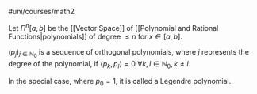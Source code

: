 #uni/courses/math2 

Let $\Pi^{n}[a,b]$ be the [[Vector Space]] of [[Polynomial and Rational Functions|polynomials]] of degree $\le n$ for $x \in [a,b]$.

$(p_{j})_{j \in \mathbb{N}_{0}}$ is a sequence of orthogonal polynomials, where $j$ represents the degree of the polynomial, if $\langle p_{k}, p_{l} \rangle = 0$ $\forall k,l \in \mathbb{N}_{0}, k \neq l$.

In the special case, where $p_{0} = 1$, it is called a Legendre polynomial.